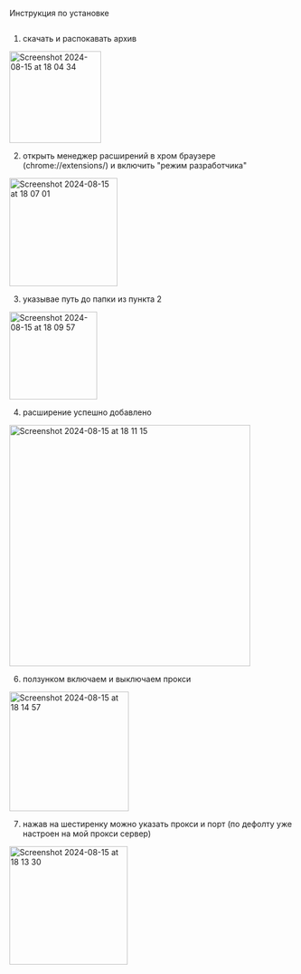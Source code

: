 Инструкция по установке

<p align="left">
<a href="https://github.com/shumilovsergey/proxy-frog/archive/refs/heads/main.zip" target="blank"><img align="center" src="https://github.com/user-attachments/assets/854f2d52-c2cc-4c1c-8fc4-3ed6f492b7a5" alt=""/></a>
</p>

1. скачать и распокавать архив
<img width="162" alt="Screenshot 2024-08-15 at 18 04 34" src="https://github.com/user-attachments/assets/b65d1b58-15e5-4b96-8a7d-f2fb4a365792">

2. открыть менеджер расширений в хром браузере (chrome://extensions/) и включить "режим разработчика"
<img width="191" alt="Screenshot 2024-08-15 at 18 07 01" src="https://github.com/user-attachments/assets/a8e41a77-5ce0-4389-b9d2-7a25bedc8691">

3. указывае путь до папки из пункта 2
<img width="155" alt="Screenshot 2024-08-15 at 18 09 57" src="https://github.com/user-attachments/assets/024ab6fc-be3b-49db-aab7-40075ee6224b">

4. расширение успешно добавлено
<img width="426" alt="Screenshot 2024-08-15 at 18 11 15" src="https://github.com/user-attachments/assets/8e2b62f0-cb86-4ea4-a8ef-fc981055c2b1">

6. ползунком включаем и выключаем прокси
<img width="211" alt="Screenshot 2024-08-15 at 18 14 57" src="https://github.com/user-attachments/assets/267642ff-36c3-48f2-87a8-d5fef9bd6ac7">

7. нажав на шестиренку можно указать прокси и порт (по дефолту уже настроен на мой прокси сервер) 
<img width="209" alt="Screenshot 2024-08-15 at 18 13 30" src="https://github.com/user-attachments/assets/151fd5c2-9bcf-48d3-97d5-eec64c1fcf75">

